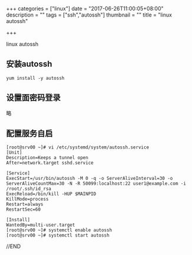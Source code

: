 +++
categories = ["linux"]
date = "2017-06-26T11:00:05+08:00"
description = ""
tags = ["ssh","autossh"]
thumbnail = ""
title = "linux autossh"

+++

linux autossh

<!--more-->

## 安装autossh

```
yum install -y autossh
```

## 设置面密码登录

略

## 配置服务自启

```
[root@srv00 ~]# vi /etc/systemd/system/autossh.service
[Unit]
Description=Keeps a tunnel open
After=network.target sshd.service

[Service]
ExecStart=/usr/bin/autossh -M 0 -q -o ServerAliveInterval=30 -o ServerAliveCountMax=30 -N -R 50099:localhost:22 user1@example.com -i /root/.ssh/id_rsa
ExecReload=/bin/kill -HUP $MAINPID
KillMode=process
Restart=always
RestartSec=60

[Install]
WantedBy=multi-user.target
[root@srv00 ~]# systemctl enable autossh
[root@srv00 ~]# systemctl start autossh
```

//END
